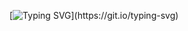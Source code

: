 [![Typing SVG](https://readme-typing-svg.demolab.com?font=Fira+Code&weight=200&size=18&duration=2000&pause=1000&random=false&width=435&lines=Ol%C3%A1!+Seja+bem+vindo(a)+ao+meu+perfil!;Me+chamo+Arthur.;Muito+prazer!)](https://git.io/typing-svg)
